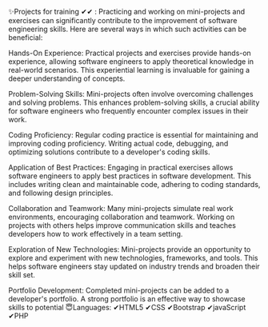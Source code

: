 ✨Projects for training ✔✔ :
Practicing and working on mini-projects and exercises can significantly contribute to the improvement of software engineering skills.
Here are several ways in which such activities can be beneficial:

Hands-On Experience: Practical projects and exercises provide hands-on experience, allowing software engineers to apply theoretical knowledge in real-world scenarios.
This experiential learning is invaluable for gaining a deeper understanding of concepts.

Problem-Solving Skills: Mini-projects often involve overcoming challenges and solving problems. 
This enhances problem-solving skills, a crucial ability for software engineers who frequently encounter complex issues in their work.

Coding Proficiency:
                    Regular coding practice is essential for maintaining and improving coding proficiency.
                    Writing actual code, debugging, and optimizing solutions contribute to a developer's coding skills.

Application of Best Practices:
                               Engaging in practical exercises allows software engineers to apply best practices in software development. 
                               This includes writing clean and maintainable code, adhering to coding standards, and following design principles.

Collaboration and Teamwork:
                            Many mini-projects simulate real work environments, encouraging collaboration and teamwork. 
                            Working on projects with others helps improve communication skills and teaches developers how to work effectively in a team setting.

Exploration of New Technologies:
                                 Mini-projects provide an opportunity to explore and experiment with new technologies, frameworks, and tools. 
                                 This helps software engineers stay updated on industry trends and broaden their skill set.

Portfolio Development:
                      Completed mini-projects can be added to a developer's portfolio.
                       A strong portfolio is an effective way to showcase skills to potential 
 😇Languages:
 ✔HTML5 
 ✔CSS
 ✔Bootstrap
 ✔javaScript
 ✔PHP
 
